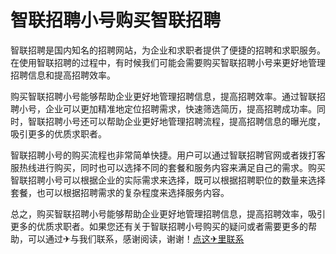 # 智联招聘小号购买智联招聘

智联招聘是国内知名的招聘网站，为企业和求职者提供了便捷的招聘和求职服务。在使用智联招聘的过程中，有时候我们可能会需要购买智联招聘小号来更好地管理招聘信息和提高招聘效率。

购买智联招聘小号能够帮助企业更好地管理招聘信息，提高招聘效率。通过智联招聘小号，企业可以更加精准地定位招聘需求，快速筛选简历，提高招聘成功率。同时，智联招聘小号还可以帮助企业更好地管理招聘流程，提高招聘信息的曝光度，吸引更多的优质求职者。

智联招聘小号的购买流程也非常简单快捷。用户可以通过智联招聘官网或者拨打客服热线进行购买，同时也可以选择不同的套餐和服务内容来满足自己的需求。购买智联招聘小号可以根据企业的实际需求来选择，既可以根据招聘职位的数量来选择套餐，也可以根据招聘需求的复杂程度来选择服务内容。

总之，购买智联招聘小号能够帮助企业更好地管理招聘信息，提高招聘效率，吸引更多的优质求职者。如果您还有关于智联招聘小号购买的疑问或者需要更多的帮助，可以通过✈与我们联系，感谢阅读，谢谢！[点这✈里联系](https://abc.k02.cc)